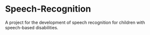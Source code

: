 # Speech-Recognition
A project for the development of speech recognition for children with speech-based disabilities.
